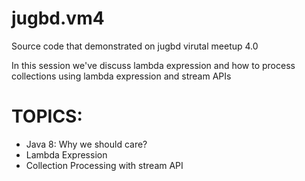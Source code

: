 # jugbd.vm4

Source code that demonstrated on jugbd virutal meetup 4.0 


In this session we've discuss lambda expression and how to process collections using lambda expression and stream APIs 
 
# TOPICS: 
* Java 8: Why we should care?
* Lambda Expression 
* Collection Processing with stream API 
